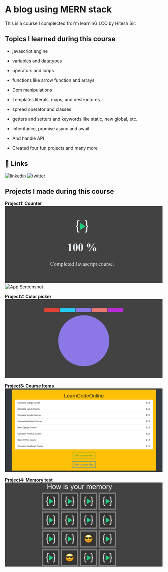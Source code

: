
# A blog using MERN stack

This is a course I complected froI'm learninG LCO by Hitesh Sir.

## Topics I learned during this course

- javascript engine

- variables and datatypes

- operators and loops

- functions like arrow function and arrays

- Dom manipulations

- Templates literals, maps, and destructures

- spread operator and classes

- getters and setters and keywords like static, new global, etc.

- Inheritance, promise async and await

- And handle API

- Created four fun projects and many more


## 🔗 Links
[![linkedin](https://img.shields.io/badge/linkedin-0A66C2?style=for-the-badge&logo=linkedin&logoColor=white)](https://www.linkedin.com/in/sailendrachettri/)
[![twitter](https://img.shields.io/badge/twitter-1DA1F2?style=for-the-badge&logo=twitter&logoColor=white)](https://twitter.com/sailendrchettri)

  
## Projects I made during this course

**Project1: Counter**
![App Screenshot](https://github.com/sailendrachettri/javascript-lco/blob/main/img/project1.png)
![App Screenshot]()

**Project2: Color picker**
![App Screenshot](https://github.com/sailendrachettri/javascript-lco/blob/main/img/project2.png)

**Project3: Course Items**
![App Screenshot](https://github.com/sailendrachettri/javascript-lco/blob/main/img/project3.png)

**Project4: Memory test**
![App Screenshot](https://github.com/sailendrachettri/javascript-lco/blob/main/img/project4.png)
